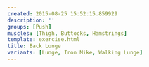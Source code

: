 ```yaml
---
created: 2015-08-25 15:52:15.859929
description: ''
groups: [Push]
muscles: [Thigh, Buttocks, Hamstrings]
template: exercise.html
title: Back Lunge
variants: [Lunge, Iron Mike, Walking Lunge]
---
```

